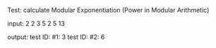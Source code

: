 Test: calculate Modular Exponentiation (Power in Modular Arithmetic)

input:
2
2 3 5
2 5 13

output: 
test ID: #1: 3
test ID: #2: 6